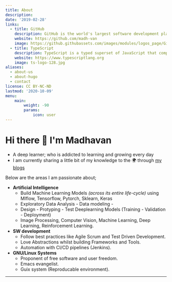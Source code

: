 ```yaml
---
title: About
description: 
date: '2019-02-28'
links:
  - title: GitHub
    description: GitHub is the world's largest software development platform.
    website: https://github.com/madh-van
    image: https://github.githubassets.com/images/modules/logos_page/GitHub-Mark.png
  - title: TypeScript
    description: TypeScript is a typed superset of JavaScript that compiles to plain JavaScript.
    website: https://www.typescriptlang.org
    image: ts-logo-128.jpg
aliases:
  - about-us
  - about-hugo
  - contact
license: CC BY-NC-ND
lastmod: '2020-10-09'
menu:
    main: 
        weight: -90
        params:
            icon: user
---
```


# Hi there :wave: I'm Madhavan  

  - A deep learner; who is addicted to learning and growing every day
  - I am currently sharing a little bit of my knowledge to the :earth_africa: through [my blogs](https://madh-van.github.io/)

 Below are the areas I am passionate about;

  - **Artificial Intelligence**
    - Build  Machine Learning Models *(across its entire life-cycle)* using
      Mlflow, Tensorflow, Pytorch, Sklearn, Keras
    - Exploratory Data Analysis - Data modeling -
	- Design - Protyping - Test Deeplearning Models (Training - Validation - Deployment)
    - Image Processing, Computer Vision, Machine Learning, Deep
      Learning, Reinforcement Learning.
  - **SW development**
    - Follow best practices like Agile Scrum and Test Driven Development.
    - Love Abstractions whilst building Frameworks and Tools.
    - Automation with CI/CD pipelines (Jenkins).
  - **GNU/Linux Systems**
    - Proponent of free software and user freedom. 
    - Emacs evangelist.
    - Guix system (Reproducable environment).
---
